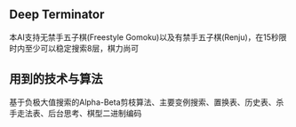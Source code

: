 ## Deep Terminator
本AI支持无禁手五子棋(Freestyle Gomoku)以及有禁手五子棋(Renju)，在15秒限时内至少可以稳定搜索8层，棋力尚可
## 用到的技术与算法
基于负极大值搜索的Alpha-Beta剪枝算法、主要变例搜索、置换表、历史表、杀手走法表、后台思考、棋型二进制编码
